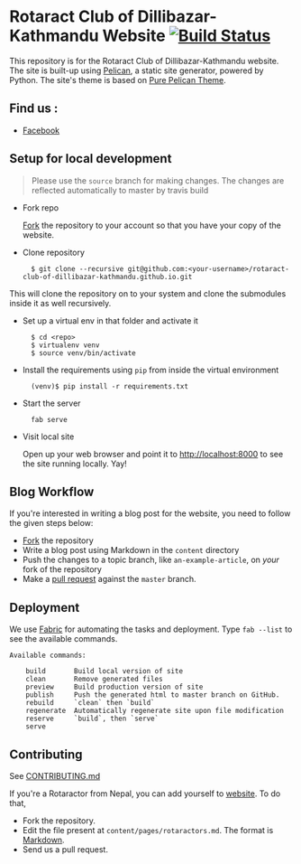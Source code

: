# Rotaract Club of Dillibazar-Kathmandu Website [![Build Status](https://travis-ci.org/Rotaract-Club-of-DIllibazar-Kathmandu/rotaract-club-of-dillibazar-kathmandu.github.io.svg?branch=source)](https://travis-ci.org/Rotaract-Club-of-DIllibazar-Kathmandu/rotaract-club-of-dillibazar-kathmandu.github.io)

This repository is for the Rotaract Club of Dillibazar-Kathmandu website. The site is built-up using [Pelican](http://github.com/getpelican/pelican), a static site generator, powered by Python. The site's theme is based on [Pure Pelican Theme](https://github.com/PurePelicanTheme/pure-single).

## Find us :

* [Facebook](https://www.facebook.com/racdillibazar)

## Setup for local development

> Please use the `source` branch for making changes. The changes are reflected automatically to master by travis build

* Fork repo

  [Fork](https://github.com/Rotaract-Club-of-DIllibazar-Kathmandu/rotaract-club-of-dillibazar-kathmandu.github.io/fork) the repository to your account so that you have your copy of the website.

* Clone repository

        $ git clone --recursive git@github.com:<your-username>/rotaract-club-of-dillibazar-kathmandu.github.io.git 

This will clone the repository on to your system and clone the submodules inside it as well recursively. 

* Set up a virtual env in that folder and activate it

        $ cd <repo>
        $ virtualenv venv
        $ source venv/bin/activate

* Install the requirements using `pip` from inside the virtual environment

        (venv)$ pip install -r requirements.txt

* Start the server

        fab serve

* Visit local site

  Open up your web browser and point it to [http://localhost:8000](http://localhost:8000) to see the site running locally. Yay!

## Blog Workflow

If you're interested in writing a blog post for the website, you need to follow the given steps below:

- [Fork](https://github.com/Rotaract-Club-of-DIllibazar-Kathmandu/rotaract-club-of-dillibazar-kathmandu.github.io/fork) the repository
- Write a blog post using Markdown in the `content` directory
- Push the changes to a topic branch, like `an-example-article`, on *your* fork of the repository
- Make a [pull request](https://help.github.com/articles/using-pull-requests/) against the `master` branch.

## Deployment
We use [Fabric](http://www.fabfile.org/) for automating the tasks and deployment. Type `fab --list` to see the available commands.

```
Available commands:

    build       Build local version of site
    clean       Remove generated files
    preview     Build production version of site
    publish     Push the generated html to master branch on GitHub.     
    rebuild     `clean` then `build`
    regenerate  Automatically regenerate site upon file modification
    reserve     `build`, then `serve`
    serve
```


## Contributing

See [CONTRIBUTING.md](CONTRIBUTING.md)

If you're a Rotaractor from Nepal, you can add yourself to [website](http://rotaract-club-of-dillibazar-kathmandu.github.io/pages/rotaractors.html). To do that, 
- Fork the repository.
- Edit the file present at `content/pages/rotaractors.md`. The format is [Markdown](https://guides.github.com/features/mastering-markdown/).
- Send us a pull request.
